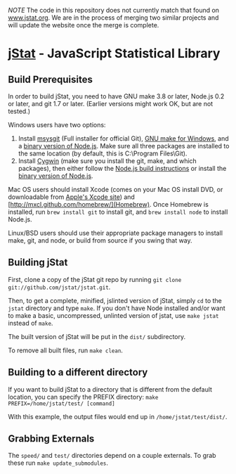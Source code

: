 *NOTE* The code in this repository does not currently match that found on www.jstat.org. We are in the 
process of merging two similar projects and will update the website once the merge is complete. 

[jStat](http://www.jstat.org/) - JavaScript Statistical Library
===============================================================

Build Prerequisites
-------------------

In order to build jStat, you need to have GNU make 3.8 or later, Node.js 0.2 or later, and git 1.7 or later.
(Earlier versions might work OK, but are not tested.)

Windows users have two options:

1. Install [msysgit](https://code.google.com/p/msysgit/) (Full installer for official Git),
   [GNU make for Windows](http://gnuwin32.sourceforge.net/packages/make.htm), and a
   [binary version of Node.js](http://node-js.prcn.co.cc/). Make sure all three packages are installed to the same
   location (by default, this is C:\Program Files\Git).
2. Install [Cygwin](http://cygwin.com/) (make sure you install the git, make, and which packages), then either follow
   the [Node.js build instructions](https://github.com/ry/node/wiki/Building-node.js-on-Cygwin-%28Windows%29) or install
   the [binary version of Node.js](http://node-js.prcn.co.cc/).

Mac OS users should install Xcode (comes on your Mac OS install DVD, or downloadable from
[Apple's Xcode site](http://developer.apple.com/technologies/xcode.html)) and
[http://mxcl.github.com/homebrew/](Homebrew). Once Homebrew is installed, run `brew install git` to install git,
and `brew install node` to install Node.js.

Linux/BSD users should use their appropriate package managers to install make, git, and node, or build from source
if you swing that way.


Building jStat
--------------

First, clone a copy of the jStat git repo by running `git clone git://github.com/jstat/jstat.git`.

Then, to get a complete, minified, jslinted version of jStat, simply `cd` to the `jstat` directory and type
`make`. If you don't have Node installed and/or want to make a basic, uncompressed, unlinted version of jstat, use
`make jstat` instead of `make`.

The built version of jStat will be put in the `dist/` subdirectory.

To remove all built files, run `make clean`.


Building to a different directory
---------------------------------

If you want to build jStat to a directory that is different from the default location, you can specify the PREFIX
directory: `make PREFIX=/home/jstat/test/ [command]`

With this example, the output files would end up in `/home/jstat/test/dist/`.


Grabbing Externals
------------------

The `speed/` and `test/` directories depend on a couple externals. To grab these run `make update_submodules`.

